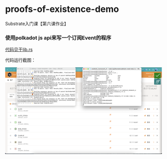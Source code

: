 # proofs-of-existence-demo

Substrate入门课【第六课作业】

### 使用polkadot js api来写一个订阅Event的程序

[代码见于lib.rs](./index.ts)

代码运行截图：

![img](./runRes.png)